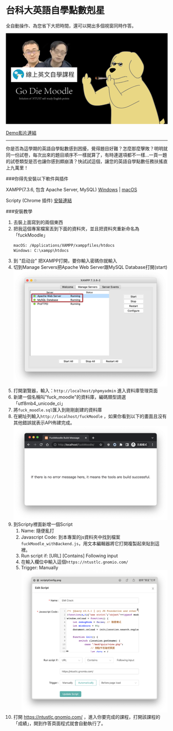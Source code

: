# 台科大英語自學點數剋星
全自動操作、為您省下大把時間，還可以開出多個視窗同時作答。

![banner](./note/banner.png)

[Demo影片連結](https://www.youtube.com/watch?v=NDjQtxoEI9c)

----
你是否為這學期的英語自學點數感到困擾，覺得題目好難？怎麼那麼擊敗？明明就同一份試卷，每次出來的題目順序不一樣就算了，有時連選項都不一樣...一頁一題的試卷類型是否也讓你感到頗崩潰？快試試這個，讓您的英語自學點數任務扶搖直上九萬里！

###你得先安裝以下軟件與插件

XAMPP(7.3.6, 包含 Apache Server, MySQL) [Windows](https://sourceforge.net/projects/xampp/files/XAMPP%20Windows/7.3.6/xampp-windows-x64-7.3.6-4-VC15-installer.exe/download)  |  [macOS](https://sourceforge.net/projects/xampp/files/XAMPP%20Mac%20OS%20X/7.3.6/xampp-osx-7.3.6-4-installer.dmg/download)

Scripty (Chrome 插件) [安裝連結](https://chrome.google.com/webstore/detail/scripty-javascript-inject/milkbiaeapddfnpenedfgbfdacpbcbam?utm_source=chrome-ntp-icon)

###安裝教學

1. 去裝上面寫到的兩個東西
2. 把我這個專案檔案丟到下面的資料夾，並且把資料夾重新命名為「fuckMoodle」
   ```
   macOS: /Applications/XAMPP/xamppfiles/htdocs
   Windows: C:\xampp\htdocs
   ```
3. 到 "启动台" 把XAMPP打開，要你輸入密碼你就輸入
4. 切到Manage Servers把Apache Web Server跟MySQL Database打開(start)
   ![xampp running sample](./note/xampp_withCircle.png)
5. 打開瀏覽器，輸入：`http://localhost/phpmyadmin` 進入資料庫管理頁面
6. 新建一個名稱叫"fuck_moodle"的資料庫，編碼類型請選「utf8mb4_unicode_ci」
7. 將`fuck_moodle.sql`匯入到剛剛創建的資料庫
8. 在網址列輸入`http://localhost/fuckMoodle` ，如果你看到以下的畫面且沒有其他錯誤就表示API佈建完成。
   ![佈建完成範例](./note/api_build_successful.png)
9. 到Scripty裡面新增一個Script
    1. Name: 隨便亂打
    2. Javascript Code: 到本專案的js資料夾中找到檔案`fuckMoodle_withBackend.js`，用文本編輯器將它打開複製起來貼到這裡。
    3. Run script if: [URL] [Contains] Following input
    4. 在輸入欄位中輸入這個`https://ntustlc.gnomio.com/`
    5. Trigger: Manually
    ![配置範例](./note/scriptyConfig.png)
10. 打開 https://ntustlc.gnomio.com/ ，進入你要完成的課程，打開該課程的「成績」，開到作答頁面程式就會自動執行了。